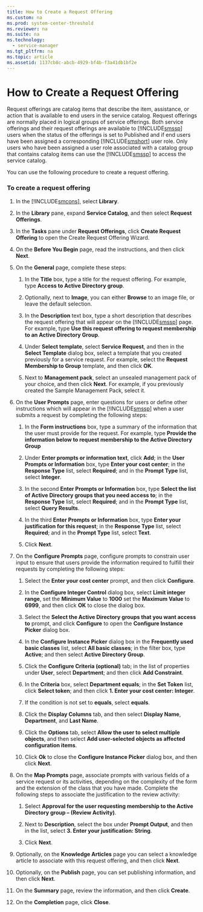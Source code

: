 ```yaml
---
title: How to Create a Request Offering
ms.custom: na
ms.prod: system-center-threshold
ms.reviewer: na
ms.suite: na
ms.technology: 
  - service-manager
ms.tgt_pltfrm: na
ms.topic: article
ms.assetid: 1137cb8c-abcb-4929-bf4b-f3a41db1bf2e
---
```

# How to Create a Request Offering
Request offerings are catalog items that describe the item, assistance, or action that is available to end users in the service catalog. Request offerings are normally placed in logical groups of service offerings. Both service offerings and their request offerings are available to [!INCLUDE[smssp](./Token/smssp_md.md)] users when the status of the offerings is set to Published and if end users have been assigned a corresponding [!INCLUDE[smshort](./Token/smshort_md.md)] user role. Only users who have been assigned a user role associated with a catalog group that contains catalog items can use the [!INCLUDE[smssp](./Token/smssp_md.md)] to access the service catalog.

You can use the following procedure to create a request offering.

### To create a request offering

1.  In the [!INCLUDE[smcons](./Token/smcons_md.md)], select **Library**.

2.  In the **Library** pane, expand **Service Catalog**, and then select **Request Offerings**.

3.  In the **Tasks** pane under **Request Offerings**, click **Create Request Offering** to open the Create Request Offering Wizard.

4.  On the **Before You Begin** page, read the instructions, and then click **Next**.

5.  On the **General** page, complete these steps:

    1.  In the **Title** box, type a title for the request offering. For example, type **Access to Active Directory group**.

    2.  Optionally, next to **Image**, you can either **Browse** to an image file, or leave the default selection.

    3.  In the **Description** text box, type a short description that describes the request offering that will appear on the [!INCLUDE[smssp](./Token/smssp_md.md)] page. For example, type **Use this request offering to request membership to an Active Directory Group**.

    4.  Under **Select template**, select **Service Request**, and then in the **Select Template** dialog box, select a template that you created previously for a service request. For example, select the **Request Membership to Group** template, and then click **OK**.

    5.  Next to **Management pack**, select an unsealed management pack of your choice, and then click **Next**. For example, if you previously created the Sample Management Pack, select it.

6.  On the **User Prompts** page, enter questions for users or define other instructions which will appear in the [!INCLUDE[smssp](./Token/smssp_md.md)] when a user submits a request by completing the following steps:

    1.  In the **Form instructions** box, type a summary of the information that the user must provide for the request. For example, type **Provide the information below to request membership to the Active Directory Group**

    2.  Under **Enter prompts or information text**, click **Add**; in the **User Prompts or Information** box, type **Enter your cost center**; in the **Response Type** list, select **Required**; and in the **Prompt Type** list, select **Integer**.

    3.  In the second **Enter Prompts or Information** box, type **Select the list of Active Directory groups that you need access to**; in the **Response Type** list, select **Required**; and in the **Prompt Type** list, select **Query Results**.

    4.  In the third **Enter Prompts or Information** box, type **Enter your justification for this request**; in the **Response Type** list, select **Required**; and in the **Prompt Type** list, select **Text**.

    5.  Click **Next**.

7.  On the **Configure Prompts** page, configure prompts to constrain user input to ensure that users provide the information required to fulfill their requests by completing the following steps:

    1.  Select the **Enter your cost center** prompt, and then click **Configure**.

    2.  In the **Configure Integer Control** dialog box, select **Limit integer range**, set the **Minimum Value** to **1000** set the **Maximum Value** to **6999**, and then click **OK** to close the dialog box.

    3.  Select the **Select the Active Directory groups that you want access to** prompt, and click **Configure** to open the **Configure Instance Picker** dialog box.

    4.  In the **Configure Instance Picker** dialog box in the **Frequently used basic classes** list, select **All basic classes**; in the filter box, type **Active**; and then select **Active Directory Group**.

    5.  Click the **Configure Criteria \(optional\)** tab; in the list of properties under **User**, select **Department**; and then click **Add Constraint**.

    6.  In the **Criteria** box, select **Department equals**; in the **Set Token** list, click **Select token**; and then click **1. Enter your cost center: Integer**.

    7.  If the condition is not set to **equals**, select **equals**.

    8.  Click the **Display Columns** tab, and then select **Display Name**, **Department**, and **Last Name**.

    9. Click the **Options** tab, select **Allow the user to select multiple objects**, and then select **Add user\-selected objects as affected configuration items**.

    10. Click **Ok** to close the **Configure Instance Picker** dialog box, and then click **Next**.

8.  On the **Map Prompts** page, associate prompts with various fields of a service request or its activities, depending on the complexity of the form and the extension of the class that you have made. Complete the following steps to associate the justification to the review activity:

    1.  Select **Approval for the user requesting membership to the Active Directory group – \(Review Activity\)**.

    2.  Next to **Description**, select the box under **Prompt Output**, and then in the list, select **3. Enter your justification: String**.

    3.  Click **Next**.

9. Optionally, on the **Knowledge Articles** page you can select a knowledge article to associate with this request offering, and then click **Next**.

10. Optionally, on the **Publish** page, you can set publishing information, and then click **Next**.

11. On the **Summary** page, review the information, and then click **Create**.

12. On the **Completion** page, click **Close**.


